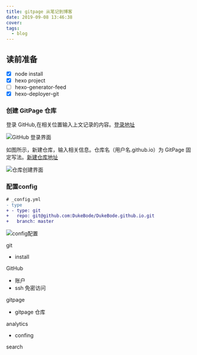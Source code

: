 ```yaml
---
title: gitpage 从笔记到博客
date: 2019-09-08 13:46:38
cover:
tags:
  - blog
---
```


## 读前准备
- [x] node install
- [x] hexo project
- [ ] hexo-generator-feed
- [x] hexo-deployer-git

<!-- more -->

### 创建 GitPage 仓库

登录 GitHub,在相关位置输入上文记录的内容。[登录地址](https://github.com/login)

![GitHub 登录界面](/img/blog/2.png)

如图所示，新建仓库，输入相关信息。仓库名（用户名.github.io）为 GitPage 固定写法。[新建仓库地址](https://github.com/new)

![仓库创建界面](/img/gitpage/2.png)

### 配置config

```diff
# _config.yml
- type
+ - type: git
+   repo: git@github.com:DukeBode/DukeBode.github.io.git
+   branch: master
```

![config配置](/img/gitpage/4.png)

git
- install

GitHub
- 账户
- ssh 免密访问

gitpage
- gitpage 仓库

analytics
- confing

search









